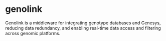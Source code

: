 # genolink
Genolink is a middleware for integrating genotype databases and Genesys, reducing data redundancy, and enabling real-time data access and filtering across genomic platforms.
